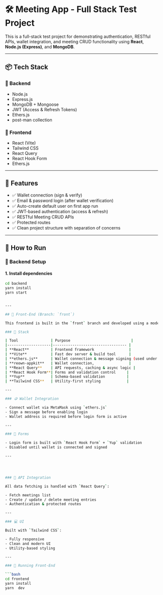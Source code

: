 # 🛠️ Meeting App - Full Stack Test Project

This is a full-stack test project for demonstrating authentication, RESTful APIs, wallet integration, and meeting CRUD functionality using **React**, **Node.js (Express)**, and **MongoDB**.

---

## 📦 Tech Stack

### 🔹 Backend

- Node.js
- Express.js
- MongoDB + Mongoose
- JWT (Access & Refresh Tokens)
- Ethers.js
- post-man collection

### 🔹 Frontend

- React (Vite)
- Tailwind CSS
- React Query
- React Hook Form
- Ethers.js

---

## 🧠 Features

- ✅ Wallet connection (sign & verify)
- ✅ Email & password login (after wallet verification)
- ✅ Auto-create default user on first app run
- ✅ JWT-based authentication (access & refresh)
- ✅ RESTful Meeting CRUD APIs
- ✅ Protected routes
- ✅ Clean project structure with separation of concerns

---

## 🚀 How to Run

### 🔧 Backend Setup

#### 1. Install dependencies

````bash
cd backend
yarn install
yarn start


---

## 🎯 Front-End (Branch: `front`)

This frontend is built in the `front` branch and developed using a modern React-based stack focused on performance, DX, and modular structure.

### 🧱 Stack

| Tool               | Purpose                            |
|--------------------|---------------------------------- |
| **React**          | Frontend framework                |
| **Vite**           | Fast dev server & build tool      |
| **ethers.js**      | Wallet connection & message signing (used under the hood) |
| **reown-appkit**   | Wallet connection,                |
| **React Query**    | API requests, caching & async logic |
| **React Hook Form**| Forms and validation control     |
| **Yup**            | Schema-based validation          |
| **Tailwind CSS**   | Utility-first styling            |

---

### 🪙 Wallet Integration

- Connect wallet via MetaMask using `ethers.js`
- Sign a message before enabling login
- Wallet address is required before login form is active

---

### 🧾 Forms

- Login form is built with `React Hook Form` + `Yup` validation
- Disabled until wallet is connected and signed

---




### 🔗 API Integration

All data fetching is handled with `React Query`:

- Fetch meetings list
- Create / update / delete meeting entries
- Authentication & protected routes

---

### 💻 UI

Built with `Tailwind CSS`:

- Fully responsive
- Clean and modern UI
- Utility-based styling

---

### 🏁 Running Front-End

```bash
cd frontend
yarn install
yarn  dev
````
